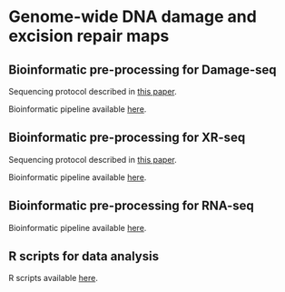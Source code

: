 # Genome-wide DNA damage and excision repair maps
## Bioinformatic pre-processing for Damage-seq
Sequencing protocol described in [this paper](http://www.pnas.org/content/114/26/6758).

Bioinformatic pipeline available [here](https://github.com/yuchaojiang/damage_repair/blob/master/damage_seq.sh). 


## Bioinformatic pre-processing for XR-seq
Sequencing protocol described in [this paper](http://genesdev.cshlp.org/content/29/9/948.short).

Bioinformatic pipeline available [here](https://github.com/yuchaojiang/damage_repair/blob/master/XR_seq.sh). 


## Bioinformatic pre-processing for RNA-seq
Bioinformatic pipeline available [here](https://github.com/yuchaojiang/damage_repair/blob/master/RNA_seq.sh). 

## R scripts for data analysis
R scripts available [here](https://github.com/yuchaojiang/damage_repair/blob/master/R_scripts).
